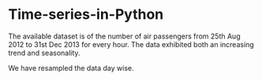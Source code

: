# Time-series-in-Python

The available dataset is of the number of air passengers from 25th Aug 2012 to 31st Dec 2013 for every hour. The data exhibited both an increasing trend and seasonality.

We have resampled the data day wise.
